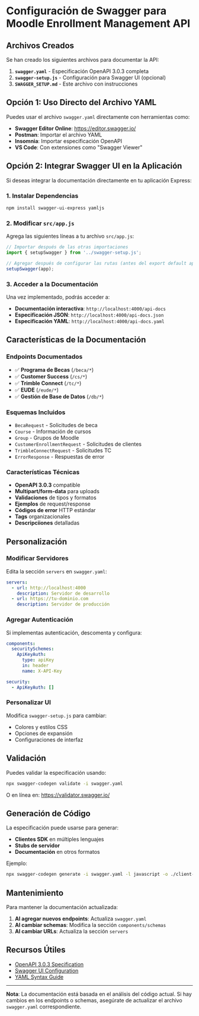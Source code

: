 # Configuración de Swagger para Moodle Enrollment Management API

## Archivos Creados

Se han creado los siguientes archivos para documentar la API:

1. **`swagger.yaml`** - Especificación OpenAPI 3.0.3 completa
2. **`swagger-setup.js`** - Configuración para Swagger UI (opcional)
3. **`SWAGGER_SETUP.md`** - Este archivo con instrucciones

## Opción 1: Uso Directo del Archivo YAML

Puedes usar el archivo `swagger.yaml` directamente con herramientas como:

- **Swagger Editor Online**: https://editor.swagger.io/
- **Postman**: Importar el archivo YAML
- **Insomnia**: Importar especificación OpenAPI
- **VS Code**: Con extensiones como "Swagger Viewer"

## Opción 2: Integrar Swagger UI en la Aplicación

Si deseas integrar la documentación directamente en tu aplicación Express:

### 1. Instalar Dependencias

```bash
npm install swagger-ui-express yamljs
```

### 2. Modificar `src/app.js`

Agrega las siguientes líneas a tu archivo `src/app.js`:

```javascript
// Importar después de las otras importaciones
import { setupSwagger } from '../swagger-setup.js';

// Agregar después de configurar las rutas (antes del export default app)
setupSwagger(app);
```

### 3. Acceder a la Documentación

Una vez implementado, podrás acceder a:

- **Documentación interactiva**: `http://localhost:4000/api-docs`
- **Especificación JSON**: `http://localhost:4000/api-docs.json`
- **Especificación YAML**: `http://localhost:4000/api-docs.yaml`

## Características de la Documentación

### Endpoints Documentados

- ✅ **Programa de Becas** (`/beca/*`)
- ✅ **Customer Success** (`/cs/*`)
- ✅ **Trimble Connect** (`/tc/*`)
- ✅ **EUDE** (`/eude/*`)
- ✅ **Gestión de Base de Datos** (`/db/*`)

### Esquemas Incluidos

- `BecaRequest` - Solicitudes de beca
- `Course` - Información de cursos
- `Group` - Grupos de Moodle
- `CustomerEnrollmentRequest` - Solicitudes de clientes
- `TrimbleConnectRequest` - Solicitudes TC
- `ErrorResponse` - Respuestas de error

### Características Técnicas

- **OpenAPI 3.0.3** compatible
- **Multipart/form-data** para uploads
- **Validaciones** de tipos y formatos
- **Ejemplos** de request/response
- **Códigos de error** HTTP estándar
- **Tags** organizacionales
- **Descripciiones** detalladas

## Personalización

### Modificar Servidores

Edita la sección `servers` en `swagger.yaml`:

```yaml
servers:
  - url: http://localhost:4000
    description: Servidor de desarrollo
  - url: https://tu-dominio.com
    description: Servidor de producción
```

### Agregar Autenticación

Si implementas autenticación, descomenta y configura:

```yaml
components:
  securitySchemes:
    ApiKeyAuth:
      type: apiKey
      in: header
      name: X-API-Key

security:
  - ApiKeyAuth: []
```

### Personalizar UI

Modifica `swagger-setup.js` para cambiar:
- Colores y estilos CSS
- Opciones de expansión
- Configuraciones de interfaz

## Validación

Puedes validar la especificación usando:

```bash
npx swagger-codegen validate -i swagger.yaml
```

O en línea en: https://validator.swagger.io/

## Generación de Código

La especificación puede usarse para generar:
- **Clientes SDK** en múltiples lenguajes
- **Stubs de servidor**
- **Documentación** en otros formatos

Ejemplo:
```bash
npx swagger-codegen generate -i swagger.yaml -l javascript -o ./client-sdk
```

## Mantenimiento

Para mantener la documentación actualizada:

1. **Al agregar nuevos endpoints**: Actualiza `swagger.yaml`
2. **Al cambiar schemas**: Modifica la sección `components/schemas`
3. **Al cambiar URLs**: Actualiza la sección `servers`

## Recursos Útiles

- [OpenAPI 3.0.3 Specification](https://spec.openapis.org/oas/v3.0.3)
- [Swagger UI Configuration](https://swagger.io/docs/open-source-tools/swagger-ui/usage/configuration/)
- [YAML Syntax Guide](https://yaml.org/spec/1.2/spec.html)

---

**Nota**: La documentación está basada en el análisis del código actual. Si hay cambios en los endpoints o schemas, asegúrate de actualizar el archivo `swagger.yaml` correspondiente.